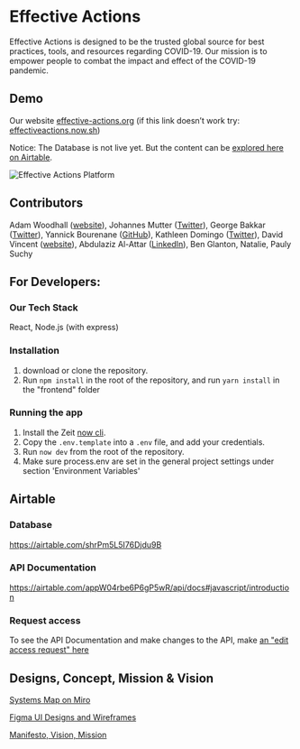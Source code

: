 # Effective Actions

Effective Actions is designed to be the trusted global source for best practices, tools, and resources regarding COVID-19. Our mission is to empower people to combat the impact and effect of the COVID-19 pandemic.

## Demo
Our website [effective-actions.org](https://effective-actions.org/)
(if this link doesn’t work try: [effectiveactions.now.sh](https://effectiveactions.now.sh/))

Notice: The Database is not live yet. But the content can be [explored here on Airtable](https://airtable.com/shrPm5L5I76Djdu9B).

![Effective Actions Platform](/dev-notes/effective-actions.jpg)

## Contributors
Adam Woodhall ([website](http://www.inspiring-sustainability.com/)), Johannes Mutter ([Twitter](https://twitter.com/JohannesMutter)), George Bakkar ([Twitter](https://twitter.com/GeorgeBakkar)), Yannick Bourenane ([GitHub](https://github.com/yannick-bourenane)), Kathleen Domingo ([Twitter](https://twitter.com/kathdomingo)), David Vincent ([website](http://davidvincentux.com)), Abdulaziz Al-Attar ([LinkedIn](https://www.linkedin.com/in/abdulaziz-alattar-464150124)), Ben Glanton, Natalie, Pauly Suchy


## For Developers:

### Our Tech Stack
React, Node.js (with express)

### Installation
1. download or clone the repository.
2. Run `npm install` in the root of the repository, and run `yarn install` in the "frontend" folder

### Running the app
1. Install the Zeit [now cli](https://zeit.co/docs/now-cli).
2. Copy the `.env.template` into a `.env` file, and add your credentials.
3. Run `now dev` from the root of the repository.
4. Make sure process.env are set in the general project settings under section 'Environment Variables'

## Airtable

### Database
https://airtable.com/shrPm5L5I76Djdu9B

### API Documentation
https://airtable.com/appW04rbe6P6gP5wR/api/docs#javascript/introduction

### Request access
To see the API Documentation and make changes to the API, make [an "edit access request" here](https://airtable.com/invite/l?inviteId=invsxuSJnkh2TyIPi&inviteToken=93627fe248b92802d30171281ac7fee093a331713a8cf4bd9a755f1c11e9441f)


## Designs, Concept, Mission & Vision

[Systems Map on Miro](https://miro.com/app/board/o9J_kuKSa0c=/)

[Figma UI Designs and Wireframes](https://www.figma.com/file/RKPKpskmWBdPcs1YNyum7k/effective-actions?node-id=0%3A1)

[Manifesto, Vision, Mission](https://docs.google.com/document/d/1HLFBDPTAUlDuuE5ddG5gtX6aO12WiG4-rXfM91bn7tA/edit#)
